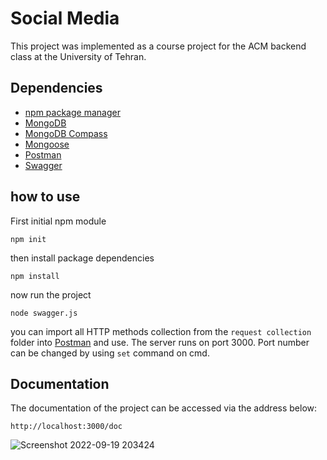 ﻿# Social Media

This project was implemented as a course project for the ACM backend class at the University of Tehran.

## Dependencies
* [npm package manager](https://github.com/npm/cli)
* [MongoDB](https://www.mongodb.com/)
* [MongoDB Compass](https://github.com/mongodb-js/compass)
* [Mongoose](https://github.com/Automattic/mongoose)
* [Postman](https://www.postman.com/)
* [Swagger](https://github.com/swagger-api/swagger-ui)

## how to use
First initial npm module
```
npm init
```
then install package dependencies
```
npm install
```
now run the project
```
node swagger.js
```

you can import all HTTP methods collection from the `request collection` folder into [Postman](https://www.postman.com/) and use.
The server runs on port 3000. Port number can be changed by using `set` command on cmd.
## Documentation
The documentation of the project can be accessed via the address below:
```
http://localhost:3000/doc
```

![Screenshot 2022-09-19 203424](https://user-images.githubusercontent.com/88896798/191062261-a165ad4d-b885-473e-9ae2-8013d968d62f.png)



